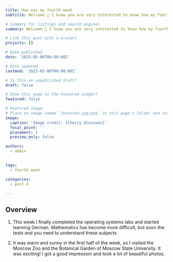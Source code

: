 ```yaml
---
title: How was my fourth week
subtitle: Welcome 👋 I know you are very interested to know how my fourth week went.

# Summary for listings and search engines
summary: Welcome 👋 I know you are very interested to know how my fourth week went.

# Link this post with a project
projects: []

# Date published
date: '2023-05-06T00:00:00Z'

# Date updated
lastmod: '2023-05-06T00:00:00Z'

# Is this an unpublished draft?
draft: false

# Show this page in the Featured widget?
featured: false

# Featured image
# Place an image named `featured.jpg/png` in this page's folder and customize its options here.
image:
  caption: 'Image credit: [Cherry blossoms]'
  focal_point: ''
  placement: 2
  preview_only: false

authors:
  - admin
  

tags:
  - fourth week

categories:
  - post 4
  
---
```


## Overview

1. This week I finally completed the operating systems labs and started learning German. Mathematics has become more difficult, but soon the tests and you need to understand these subjects

2. It was warm and sunny in the first half of the week, so I visited the Moscow Zoo and the Botanical Garden of Moscow State University. It was exciting! I got a good impression and took a lot of beautiful photos.




